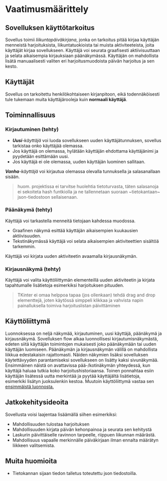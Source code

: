 # Vaatimusmäärittely

## Sovelluksen käyttötarkoitus
Sovellus toimii *liikuntapäiväkirjana*, jonka on tarkoitus pitää kirjaa käyttäjän menneistä harjoituksista, liikuntatuokioista tai muista aktiviteeteista, joita käyttäjät kirjaa sovellukseen. 
Käyttäjä voi seurata graafisesti aktiivisuuttaan ja selata aikaisempia kirjauksiaan päänäkymässä. Käyttäjän on mahdollista lisätä manuaalisesti valiten eri harjoitusmuodoista päivän harjoitus ja sen kesto.

## Käyttäjät
Sovellus on tarkoitettu henkilökohtaiseen kirjanpitoon, eikä todennäköisesti tule tukemaan muita käyttäjärooleja kuin **normaali käyttäjä**.

## Toiminnallisuus

### Kirjautuminen (tehty)
- _**Uusi**-käyttäjä_ voi luoda sovellukseen uuden käyttäjätunnuksen, sovellus tarkistaa onko käyttäjää olemassa. 
- Jos käyttäjä on olemassa, hylätään käyttäjän ehdottama käyttäjänimi ja pyydetään esittämään uusi.
- Jos käyttäjä ei ole olemassa, uuden käyttäjän luominen sallitaan.

_**Vanha**-käyttäjä_ voi kirjautua olemassa olevalla tunnuksella ja salasanallaan sisään.
> huom. projektissa ei tarvitse huolehtia tietoturvasta, täten salasanoja ei sekoiteta hash funtkiolla ja ne tallennetaan suoraan ~tietokantaan~ json-tiedostoon sellaisenaan.

### Päänäkymä (tehty)
Käyttäjä voi tarkastella menneitä tietojaan kahdessa muodossa. 
- Graafinen näkymä esittää käyttäjän aikaisempien kuukausien aktiivisuuden.
- Tekstinäkymässä käyttäjä voi selata aikaisempien aktiviteettien sisältöä tarkemmin.

Käyttäjä voi kirjata uuden aktiviteetin avaamalla kirjausnäkymän.

### Kirjausnäkymä (tehty)
Käyttäjä voi valita käyttöliittymän elementeillä uuden aktiviteetin ja kirjata tapahtumalle lisätietoja esimerkiksi harjoituksen pituuden.
> TKinter ei omaa helppoa tapaa (jos ollenkaan) tehdä drag and drop elementtejä, joten käytössä simppeli klikkaa ja vahvista napin painalluksella toimiva harjoituslistan päivittäminen


## Käyttöliittymä
Luonnoksessa on neljä näkymää, kirjautuminen, uusi käyttäjä, päänäkymä ja kirjausnäkymä. Sovelluksen flow alkaa luonnollisesi kirjautumisnäkymästä, edeten siitä käyttäjän toimintojen mukaisesti joko päänäkymään tai uuden käyttäjän luomiseen. Päänäkymän ja kirjausnäkymän välillä on mahdollista liikkua edestakaisin rajattomasti. Näiden näkymien lisäksi sovelluksen käytettävyyden parantamiseksi sovellukseen on lisätty kaksi sivunäkymää. Ensimmäinen näistä on avattavissa pää-/kotinäkymän yhteydessä, kun käyttäjä haluaa tutkia koko harjoitushistoriaansa. Toinen ponnahtaa esiin käyttäjän lisätessä uutta merkintää ja pyytää käyttäjältä lisätietoja, esimerkiki lisätyn juoksulenkin kestoa. Muutoin käyttöliittymä vastaa sen [ensimmäistä luonnosta.](käyttöliittymäluonnos.png)

## Jatkokehitysideoita
Sovellusta voisi laajentaa lisäämällä siihen esimerkiksi:
- Mahdollisuuden tulostaa harjoituksen
- Mahdollisuuden kirjata päivän kehonpainoa ja seurata sen kehitystä
- Laskurin päivittäiselle ravinnon tarpeelle, riippuen liikunnan määrästä.
- Mahdollisuus vapaalle merkinnälle päiväkirjaan ilman ennalta määrätyn liikkeen valitsemista.

## Muita huomioita
- Tietokannan sijaan tiedon talletus toteutettu json tiedostoilla. 
